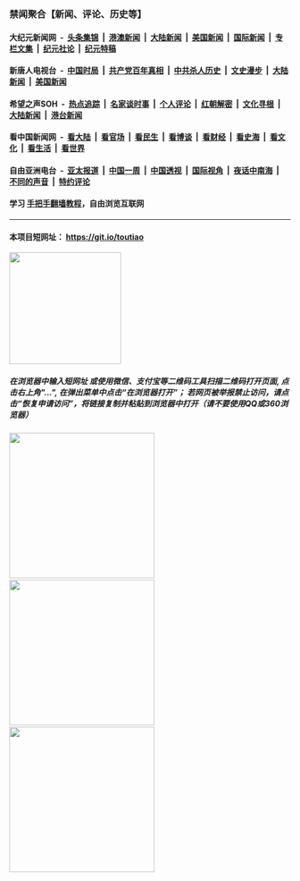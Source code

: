 ### 禁闻聚合【新闻、评论、历史等】

#### 大纪元新闻网 &nbsp;-&nbsp; [头条集锦](indexes/E头条集锦.md?t=02070444) &nbsp;|&nbsp; [港澳新闻](indexes/E港澳新闻.md?t=02070444)  &nbsp;|&nbsp; [大陆新闻](indexes/E大陆新闻.md?t=02070444) &nbsp;|&nbsp; [美国新闻](indexes/E美国新闻.md?t=02070444) &nbsp;|&nbsp; [国际新闻](indexes/E国际新闻.md?t=02070444) &nbsp;|&nbsp; [专栏文集](indexes/E专栏文集.md?t=02070444) &nbsp;|&nbsp; [纪元社论](indexes/E纪元社论.md?t=02070444) &nbsp;|&nbsp; [纪元特稿](indexes/E纪元特稿.md?t=02070444) 

#### 新唐人电视台 &nbsp;-&nbsp; [中国时局](indexes/N中国时局.md?t=02070444) &nbsp;|&nbsp; [共产党百年真相](indexes/N共产党百年真相.md?t=02070444) &nbsp;|&nbsp; [中共杀人历史](indexes/N中共杀人历史.md?t=02070444) &nbsp;|&nbsp; [文史漫步](indexes/N文史漫步.md?t=02070444) &nbsp;|&nbsp; [大陆新闻](indexes/N大陆新闻.md?t=02070444) &nbsp;|&nbsp; [美国新闻](indexes/N美国新闻.md?t=02070444)

#### 希望之声SOH &nbsp;-&nbsp; [热点追踪](indexes/H热点追踪.md?t=02070444) &nbsp;|&nbsp; [名家谈时事](indexes/H名家谈时事.md?t=02070444) &nbsp;|&nbsp; [个人评论](indexes/H个人评论.md?t=02070444)  &nbsp;|&nbsp; [红朝解密](indexes/H红朝解密.md?t=02070444) &nbsp;|&nbsp; [文化寻根](indexes/H文化寻根.md?t=02070444) &nbsp;|&nbsp; [大陆新闻](indexes/H大陆新闻.md?t=02070444) &nbsp;|&nbsp; [港台新闻](indexes/H港台新闻.md?t=02070444)

#### 看中国新闻网 &nbsp;-&nbsp; [看大陆](indexes/S看大陆.md?t=02070444) &nbsp;|&nbsp; [看官场](indexes/S看官场.md?t=02070444) &nbsp;|&nbsp; [看民生](indexes/S看民生.md?t=02070444)  &nbsp;|&nbsp; [看博谈](indexes/S看博谈.md?t=02070444) &nbsp;|&nbsp; [看财经](indexes/S看财经.md?t=02070444) &nbsp;|&nbsp; [看史海](indexes/S看史海.md?t=02070444) &nbsp;|&nbsp; [看文化](indexes/S看文化.md?t=02070444) &nbsp;|&nbsp; [看生活](indexes/S看生活.md?t=02070444) &nbsp;|&nbsp; [看世界](indexes/S看世界.md?t=02070444)

#### 自由亚洲电台 &nbsp;-&nbsp; [亚太报道](indexes/R亚太报道.md?t=02070444) &nbsp;|&nbsp; [中国一周](indexes/R中国一周.md?t=02070444) &nbsp;|&nbsp; [中国透视](indexes/R中国透视.md?t=02070444)  &nbsp;|&nbsp; [国际视角](indexes/R国际视角.md?t=02070444) &nbsp;|&nbsp; [夜话中南海](indexes/R夜话中南海.md?t=02070444) &nbsp;|&nbsp; [不同的声音](indexes/R不同的声音.md?t=02070444) &nbsp;|&nbsp; [特约评论](indexes/R特约评论.md?t=02070444)

#### 学习 [手把手翻墙教程](https://github.com/gfw-breaker/guides/wiki)，自由浏览互联网

----

#### 本项目短网址： https://git.io/toutiao
<img src="https://raw.githubusercontent.com/gfw-breaker/banned-news/master/scripts/img/qr.png" width="200px"/>  

##### 在浏览器中输入短网址 或使用微信、支付宝等二维码工具扫描二维码打开页面, 点击右上角"...", 在弹出菜单中点击“在浏览器打开”； 若网页被举报禁止访问，请点击“恢复申请访问”，将链接复制并粘贴到浏览器中打开（请不要使用QQ或360浏览器）

<img src="https://raw.githubusercontent.com/gfw-breaker/banned-news/master/scripts/img/1.png" width="260px"/> &nbsp; <img src="https://raw.githubusercontent.com/gfw-breaker/banned-news/master/scripts/img/2.png" width="260px"/> &nbsp; <img src="https://raw.githubusercontent.com/gfw-breaker/banned-news/master/scripts/img/3.png" width="260px"/>
